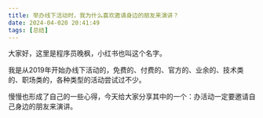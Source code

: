 ```yaml
---
title: 举办线下活动时，我为什么喜欢邀请身边的朋友来演讲？
date: 2024-04-020 20:41:49
tags: [总结]
---
```


大家好，这里是程序员晚枫，小红书也叫这个名字。

我是从2019年开始办线下活动的，免费的、付费的、官方的、业余的、技术类的、职场类的，各种类型的活动尝试过不少。

慢慢也形成了自己的一些心得，今天给大家分享其中的一个：办活动一定要邀请自己身边的朋友来演讲。

